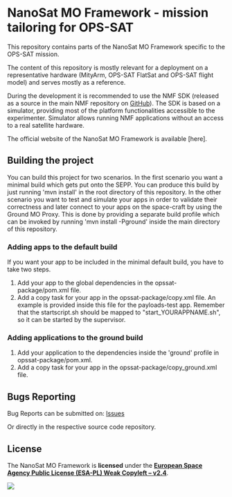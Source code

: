 # NanoSat MO Framework - mission tailoring for OPS-SAT

This repository contains parts of the NanoSat MO Framework specific to the OPS-SAT mission.

The content of this repository is mostly relevant for a deployment on a representative hardware (MityArm, OPS-SAT FlatSat and OPS-SAT flight model) and serves mostly as a reference.

During the development it is recommended to use the NMF SDK (released as a source in the main NMF repository on [GitHub]).
The SDK is based on a simulator, providing most of the platform functionalities accessible to the experimenter. Simulator allows running NMF applications without an access to a real satellite hardware.

The official website of the NanoSat MO Framework is available [here].

## Building the project

You can build this project for two scenarios. In the first scenario you want a minimal build which gets put onto the SEPP. You can produce this build by just running 'mvn install' in the root directory of 
this repository. In the other scenario you want to test and simulate your apps in order to validate their correctness and later connect to your apps on the space-craft by using the Ground MO Proxy. 
This is done by providing a separate build profile which can be invoked by running 'mvn install -Pground' inside the main directory of this repository.

### Adding apps to the default build

If you want your app to be included in the minimal default build, you have to take two steps.

1. Add your app to the global dependencies in the opssat-package/pom.xml file.
2. Add a copy task for your app in the opssat-package/copy.xml file. An example is provided inside this file for the payloads-test app.
Remember that the startscript.sh should be mapped to "start\_YOURAPPNAME.sh", so it can be started by the supervisor.

### Adding applications to the ground build

1. Add your application to the dependencies inside the 'ground' profile in opssat-package/pom.xml.
2. Add a copy task for your app in the opssat-package/copy\_ground.xml file.

## Bugs Reporting

Bug Reports can be submitted on: [Issues]

Or directly in the respective source code repository.

## License

The NanoSat MO Framework is **licensed** under the **[European Space Agency Public License (ESA-PL) Weak Copyleft – v2.4]**.

[![][ESAImage]][website]

[NMFImage]: http://nanosat-mo-framework.github.io/img/NMF_logo_1124_63.png
[ESAImage]: http://www.esa.int/esalogo/images/logotype/img_colorlogo_darkblue.gif
[European Space Agency Public License (ESA-PL) Weak Copyleft – v2.4]: https://github.com/esa/nanosat-mo-framework/blob/master/LICENCE.md
[GitHub]: https://github.com/esa/nanosat-mo-framework
[Releases]: https://github.com/esa/nanosat-mo-framework/releases
[Issues]: https://gitlab.com/esa/NMF/nmf-issues/-/issues
[website]: http://www.esa.int/
[NanoSat MO Framework]: https://nanosat-mo-framework.github.io/


